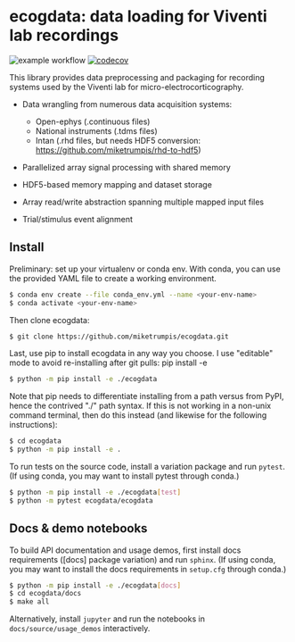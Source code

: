 # ecogdata: data loading for Viventi lab recordings

![example workflow](https://github.com/miketrumpis/ecogdata/actions/workflows/build_wheels.yml/badge.svg?branch=master)
[![codecov](https://codecov.io/gh/miketrumpis/ecogdata/branch/master/graph/badge.svg?token=H1ROCJZPC7)](https://codecov.io/gh/miketrumpis/ecogdata)

This library provides data preprocessing and packaging for recording systems used by the Viventi lab for micro-electrocorticography. 

* Data wrangling from numerous data acquisition systems:

  + Open-ephys (.continuous files)
  + National instruments (.tdms files)
  + Intan (.rhd files, but needs HDF5 conversion: https://github.com/miketrumpis/rhd-to-hdf5)
  
* Parallelized array signal processing with shared memory
* HDF5-based memory mapping and dataset storage
* Array read/write abstraction spanning multiple mapped input files
* Trial/stimulus event alignment

## Install

Preliminary: set up your virtualenv or conda env. 
With conda, you can use the provided YAML file to create a working environment. 

```bash
$ conda env create --file conda_env.yml --name <your-env-name>
$ conda activate <your-env-name>
```

Then clone ecogdata:

```bash
$ git clone https://github.com/miketrumpis/ecogdata.git
```

Last, use pip to install ecogdata in any way you choose. 
I use "editable" mode to avoid re-installing after git pulls: pip install -e 

```bash
$ python -m pip install -e ./ecogdata
```

Note that pip needs to differentiate installing from a path versus from PyPI, hence the contrived "./" path syntax.
If this is not working in a non-unix command terminal, then do this instead (and likewise for the following instructions):

```bash
$ cd ecogdata
$ python -m pip install -e .
```

To run tests on the source code, install a variation package and run ``pytest``.
(If using conda, you may want to install pytest through conda.)

```bash
$ python -m pip install -e ./ecogdata[test]
$ python -m pytest ecogdata/ecogdata
```

## Docs & demo notebooks

To build API documentation and usage demos, first install docs requirements ([docs] package variation) and run ``sphinx``.
(If using conda, you may want to install the docs requirements in ``setup.cfg`` through conda.)

```bash
$ python -m pip install -e ./ecogdata[docs]
$ cd ecogdata/docs
$ make all
```

Alternatively, install ``jupyter`` and run the notebooks in ``docs/source/usage_demos`` interactively.

